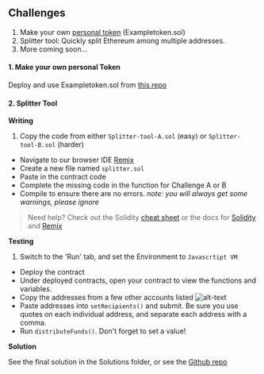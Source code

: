 ## Challenges

1.  Make your own [personal token](https://github.com/jschiarizzi/solidity-simple-examples) (Exampletoken.sol)
2.  Splitter tool: Quickly split Ethereum among multiple addresses.
3.  More coming soon...

#### 1. Make your own personal Token

Deploy and use Exampletoken.sol from [this repo](https://github.com/jschiarizzi/solidity-simple-examples)

#### 2. Splitter Tool

**Writing**

1.  Copy the code from either `Splitter-tool-A.sol` (easy) or `Splitter-tool-B.sol` (harder)
- Navigate to our browser IDE [Remix](http://remix.ethereum.org)
- Create a new file named `splitter.sol`
- Paste in the contract code
- Complete the missing code in the function for Challenge A or B
- Compile to ensure there are no errors. _note: you will always get some warnings, please ignore_

> Need help? Check out the Solidity [cheat sheet](https://github.com/manojpramesh/solidity-cheatsheet) or the docs for [Solidity](https://solidity.readthedocs.io/en/latest/) and [Remix](https://remix.readthedocs.io/en/latest/)

**Testing**
1.  Switch to the 'Run' tab, and set the Environment to `Javascrtipt VM`
* Deploy the contract
* Under deployed contracts, open your contract to view the functions and variables.
* Copy the addresses from a few other accounts listed
![alt-text](https://github.com/blockchainbuddha/Intro-to-Blockchain/blob/master/Solidity%20Challenges/assets/example.png)
* Paste addresses into `setRecipients()` and submit. Be sure you use quotes on each individual address, and separate each address with a comma.
* Run `distributeFunds()`. Don't forget to set a value!

**Solution**

See the final solution in the Solutions folder, or
see the [Github repo](https://github.com/blockchainbuddha/Eth-Splitter-Tool)
